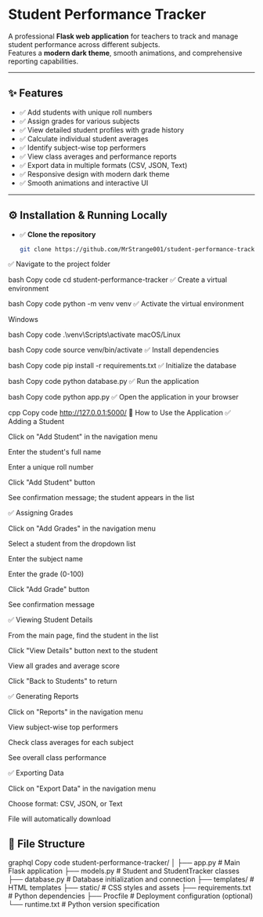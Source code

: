 # Student Performance Tracker

A professional **Flask web application** for teachers to track and manage student performance across different subjects.  
Features a **modern dark theme**, smooth animations, and comprehensive reporting capabilities.

---

## ✨ Features

- ✅ Add students with unique roll numbers  
- ✅ Assign grades for various subjects  
- ✅ View detailed student profiles with grade history  
- ✅ Calculate individual student averages  
- ✅ Identify subject-wise top performers  
- ✅ View class averages and performance reports  
- ✅ Export data in multiple formats (CSV, JSON, Text)  
- ✅ Responsive design with modern dark theme  
- ✅ Smooth animations and interactive UI  

---

## ⚙️ Installation & Running Locally

- ✅ **Clone the repository**  
  ```bash
  git clone https://github.com/MrStrange001/student-performance-tracker.git
✅ Navigate to the project folder

bash
Copy code
cd student-performance-tracker
✅ Create a virtual environment

bash
Copy code
python -m venv venv 
✅ Activate the virtual environment

Windows

bash
Copy code
.\venv\Scripts\activate
macOS/Linux

bash
Copy code
source venv/bin/activate
✅ Install dependencies

bash
Copy code
pip install -r requirements.txt
✅ Initialize the database

bash
Copy code
python database.py
✅ Run the application

bash
Copy code
python app.py
✅ Open the application in your browser

cpp
Copy code
http://127.0.0.1:5000/
📖 How to Use the Application
✅ Adding a Student

Click on "Add Student" in the navigation menu

Enter the student's full name

Enter a unique roll number

Click "Add Student" button

See confirmation message; the student appears in the list

✅ Assigning Grades

Click on "Add Grades" in the navigation menu

Select a student from the dropdown list

Enter the subject name

Enter the grade (0-100)

Click "Add Grade" button

See confirmation message

✅ Viewing Student Details

From the main page, find the student in the list

Click "View Details" button next to the student

View all grades and average score

Click "Back to Students" to return

✅ Generating Reports

Click on "Reports" in the navigation menu

View subject-wise top performers

Check class averages for each subject

See overall class performance

✅ Exporting Data

Click on "Export Data" in the navigation menu

Choose format: CSV, JSON, or Text

File will automatically download

## 📂 File Structure
graphql
Copy code
student-performance-tracker/
│
├── app.py              # Main Flask application
├── models.py           # Student and StudentTracker classes
├── database.py         # Database initialization and connection
├── templates/          # HTML templates
├── static/             # CSS styles and assets
├── requirements.txt    # Python dependencies
├── Procfile            # Deployment configuration (optional)
└── runtime.txt         # Python version specification
